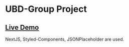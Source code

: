 # UBD-Group Project

## [Live Demo](https://ubd-group.vercel.app/)

NextJS, Styled-Components, JSONPlaceholder are used.
